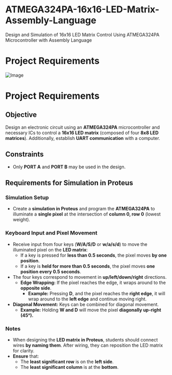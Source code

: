 # ATMEGA324PA-16x16-LED-Matrix-Assembly-Language
Design and Simulation of 16x16 LED Matrix Control Using ATMEGA324PA Microcontroller with Assembly Language

# **Project Requirements**

![Image](https://github.com/user-attachments/assets/f29dbcf3-dfed-43fa-825b-8caeeb600f16)

# **Project Requirements**

## **Objective**
Design an electronic circuit using an **ATMEGA324PA** microcontroller and necessary ICs to control a **16x16 LED matrix** (composed of four **8x8 LED matrices**). Additionally, establish **UART communication** with a computer.

## **Constraints**
- Only **PORT A** and **PORT B** may be used in the design.

## **Requirements for Simulation in Proteus**
### **Simulation Setup**
- Create a **simulation in Proteus** and program the **ATMEGA324PA** to illuminate a **single pixel** at the intersection of **column 0, row 0** (lowest weight).

### **Keyboard Input and Pixel Movement**
- Receive input from four keys (**W/A/S/D** or **w/a/s/d**) to move the illuminated pixel on the **LED matrix**:
  - If a key is pressed for **less than 0.5 seconds**, the pixel moves **by one position**.
  - If a key is **held for more than 0.5 seconds**, the pixel moves **one position every 0.5 seconds**.
- The four keys correspond to movement in **up/left/down/right** directions.
  - **Edge Wrapping:** If the pixel reaches the edge, it wraps around to the **opposite side**.
    - **Example:** Pressing **D**, and the pixel reaches the **right edge**, it will wrap around to the **left edge** and continue moving right.
- **Diagonal Movement:** Keys can be combined for diagonal movement.
  - **Example:** Holding **W and D** will move the pixel **diagonally up-right (45°).**

### **Notes**
- When designing the **LED matrix in Proteus**, students should connect wires **by naming them**. After wiring, they can reposition the LED matrix for clarity.
- **Ensure** that:
  - The **least significant row** is on the **left side**.
  - The **least significant column** is at the **bottom**.




